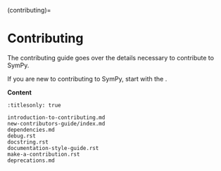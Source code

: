 (contributing)=

# Contributing

The contributing guide goes over the details necessary to contribute to SymPy.

If you are new to contributing to SymPy, start with the
[](introduction-to-contributing).

**Content**

```{toctree}
:titlesonly: true

introduction-to-contributing.md
new-contributors-guide/index.md
dependencies.md
debug.rst
docstring.rst
documentation-style-guide.rst
make-a-contribution.rst
deprecations.md
```
